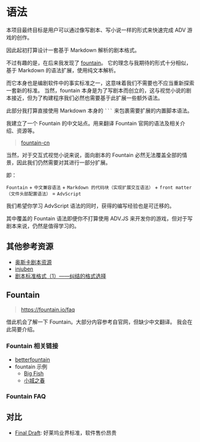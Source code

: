 # 语法

本项目最终目标是用户可以通过像写剧本、写小说一样的形式来快速完成 ADV 游戏的创作。

因此起初打算设计一套基于 Markdown 解析的剧本格式。

不过有趣的是，在后来我发现了 [fountain](https://fountain.io/)。
它的理念与我期待的形式十分相似，基于 Markdown 的语法扩展，使用纯文本解析。

而它本身也是编剧软件中的事实标准之一，这意味着我们不需要也不应当重新探索一套新的标准。
当然，fountain 本身是为了写剧本而创立的，这与视觉小说的剧本接近，但为了构建程序我们必然也需要基于此扩展一些额外语法。

此部分我打算直接使用 Markdown 本身的 <code>\`\`\`</code> 来包裹需要扩展的内置脚本语法。

我建立了一个 Fountain 的中文站点。用来翻译 Fountain 官网的语法及相关介绍、资源等。

> [fountain-cn](https://github.com/advjs/fountain-cn)

当然，对于交互式视觉小说来说，面向剧本的 Fountain 必然无法覆盖全部的情景，因此我们仍然需要对其进行一部分扩展。

即：

`Fountain` + `中文兼容语法` + `Markdown 的代码块（实现扩展交互语法）` + `front matter（文件头部配置语法）` = `AdvScript`

我们希望你学习 AdvScript 语法的同时，获得的编写经验也是可迁移的。

其中覆盖的 Fountain 语法即便你不打算使用 ADV.JS 来开发你的游戏，但对于写剧本来说，仍然是值得学习的。

## 其他参考资源

- [奥斯卡剧本资源](https://www.oscars.org/nicholl/screenwriting-resources)
- [injuben](https://github.com/injuben/injuben)
- [剧本标准格式（1）——纠结的格式选择](https://zhuanlan.zhihu.com/p/22457667)

## Fountain

> <https://fountain.io/faq>

借此机会了解一下 Fountain。大部分内容参考自官网，但缺少中文翻译。
我会在此简要介绍。

### Fountain 相关链接

- [betterfountain](https://github.com/piersdeseilligny/betterfountain)
- fountain 示例
  - [Big Fish](https://fountain.io/_downloads/Big-Fish.fountain)
  - [小城之春](https://github.com/YunYouJun/advjs/blob/main/packages/shared/examples/小城之春.fountain)

### Fountain FAQ

## 对比

- [Final Draft](https://www.finaldraft.com/): 好莱坞业界标准，软件售价昂贵
